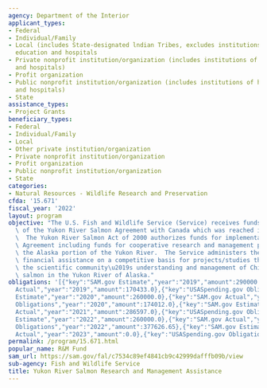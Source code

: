 ```yaml
---
agency: Department of the Interior
applicant_types:
- Federal
- Individual/Family
- Local (includes State-designated lndian Tribes, excludes institutions of higher
  education and hospitals
- Private nonprofit institution/organization (includes institutions of higher education
  and hospitals)
- Profit organization
- Public nonprofit institution/organization (includes institutions of higher education
  and hospitals)
- State
assistance_types:
- Project Grants
beneficiary_types:
- Federal
- Individual/Family
- Local
- Other private institution/organization
- Private nonprofit institution/organization
- Profit organization
- Public nonprofit institution/organization
- State
categories:
- Natural Resources - Wildlife Research and Preservation
cfda: '15.671'
fiscal_year: '2022'
layout: program
objective: "The U.S. Fish and Wildlife Service (Service) receives funds for implementation\
  \ of the Yukon River Salmon Agreement with Canada which was reached in March 2001.\
  \  The Yukon River Salmon Act of 2000 authorizes funds for implementation of the\
  \ Agreement including funds for cooperative research and management projects on\
  \ the Alaska portion of the Yukon River.  The Service administers these funds through\
  \ financial assistance on a competitive basis for projects/studies that advance\
  \ the scientific community\u2019s understanding and management of Chinook and chum\
  \ salmon in the Yukon River of Alaska."
obligations: '[{"key":"SAM.gov Estimate","year":"2019","amount":290000.0},{"key":"SAM.gov
  Actual","year":"2019","amount":170433.0},{"key":"USASpending.gov Obligations","year":"2019","amount":170434.16},{"key":"SAM.gov
  Estimate","year":"2020","amount":260000.0},{"key":"SAM.gov Actual","year":"2020","amount":271086.0},{"key":"USASpending.gov
  Obligations","year":"2020","amount":174012.0},{"key":"SAM.gov Estimate","year":"2021","amount":260000.0},{"key":"SAM.gov
  Actual","year":"2021","amount":286597.0},{"key":"USASpending.gov Obligations","year":"2021","amount":321900.36},{"key":"SAM.gov
  Estimate","year":"2022","amount":260000.0},{"key":"SAM.gov Actual","year":"2022","amount":379757.0},{"key":"USASpending.gov
  Obligations","year":"2022","amount":377626.65},{"key":"SAM.gov Estimate","year":"2023","amount":289366.0},{"key":"SAM.gov
  Actual","year":"2023","amount":0.0},{"key":"USASpending.gov Obligations","year":"2023","amount":341707.02}]'
permalink: /program/15.671.html
popular_name: R&M Fund
sam_url: https://sam.gov/fal/c7534c89ef4841cb9c42999dafffb09b/view
sub-agency: Fish and Wildlife Service
title: Yukon River Salmon Research and Management Assistance
---
```

